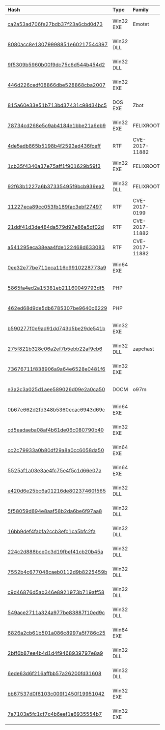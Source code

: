 |Hash|Type|Family|First_Seen|Name|
|:--|:--|:--|:--|:--|
|[ca2a53ad706fe27bdb37f23a6cbd0d73](https://www.virustotal.com/gui/file/ca2a53ad706fe27bdb37f23a6cbd0d73)|Win32 EXE|Emotet|2019-01-21 15:54:26|c:\windows\winexesvc.exe|
|[8080acc8e13079998851e60217544397](https://www.virustotal.com/gui/file/8080acc8e13079998851e60217544397)|Win32 DLL||2019-01-07 20:25:27|/media/freddie/Seagate Expansion Drive/aptmalware/SampleLibraryAUG2019/GreyEnergyAPT/module.1620.3e25bb98.58d10000.dll.bin|
|[9f5309b5960b00f9dc75c6d544b454d2](https://www.virustotal.com/gui/file/9f5309b5960b00f9dc75c6d544b454d2)|Win32 DLL||2018-10-24 00:07:40|WSTDECOD|
|[446d226cedf08866dbe528868cba2007](https://www.virustotal.com/gui/file/446d226cedf08866dbe528868cba2007)|Win32 EXE||2018-10-18 10:41:40|/media/freddie/Seagate Expansion Drive/aptmalware/SampleLibraryAUG2019/GreyEnergyAPT/GreyEnergyDropper2.bin|
|[815a60e33e51b713bd37431c98d34bc5](https://www.virustotal.com/gui/file/815a60e33e51b713bd37431c98d34bc5)|DOS EXE|Zbot|2018-10-16 17:25:23|/media/freddie/Seagate Expansion Drive/aptmalware/SampleLibraryAUG2019/GreyEnergyAPT/GreyEnergyImplant2018.bin|
|[78734cd268e5c9ab4184e1bbe21a6eb9](https://www.virustotal.com/gui/file/78734cd268e5c9ab4184e1bbe21a6eb9)|Win32 EXE|FELIXROOT|2018-07-29 15:12:54|78734cd268e5c9ab4184e1bbe21a6eb9.virus|
|[4de5adb865b5198b4f2593ad436fceff](https://www.virustotal.com/gui/file/4de5adb865b5198b4f2593ad436fceff)|RTF|CVE-2017-11882|2018-07-06 11:33:28|4de5adb865b5198b4f2593ad436fceff.virus|
|[1cb35f4340a37e75aff1f901629b59f3](https://www.virustotal.com/gui/file/1cb35f4340a37e75aff1f901629b59f3)|Win32 EXE|FELIXROOT|2018-06-21 17:46:05|/media/freddie/Seagate Expansion Drive/aptmalware/SampleLibraryAUG2019/GreyEnergyAPT/GreyEnergymini.bin|
|[92f63b1227a6b37335495f9bcb939ea2](https://www.virustotal.com/gui/file/92f63b1227a6b37335495f9bcb939ea2)|Win32 DLL|FELIXROOT|2018-06-21 12:05:37|WSTDECOD|
|[11227eca89cc053fb189fac3ebf27497](https://www.virustotal.com/gui/file/11227eca89cc053fb189fac3ebf27497)|RTF|CVE-2017-0199|2018-06-21 06:08:14|11227eca89cc053fb189fac3ebf27497.virus|
|[21ddf41d3de484da579d97e86a5df02d](https://www.virustotal.com/gui/file/21ddf41d3de484da579d97e86a5df02d)|RTF|CVE-2017-11882|2018-06-04 08:50:32|Artykul.rtf.bin|
|[a541295eca38eaa4fde122468d633083](https://www.virustotal.com/gui/file/a541295eca38eaa4fde122468d633083)|RTF|CVE-2017-11882|2018-05-30 04:16:29|Seminar.rtf|
|[0ee32e77be711eca116c9910228773a9](https://www.virustotal.com/gui/file/0ee32e77be711eca116c9910228773a9)|Win64 EXE||2018-03-16 10:00:58|winexesvc.exe|
|[5865fa4ed2a15381eb21160049793df5](https://www.virustotal.com/gui/file/5865fa4ed2a15381eb21160049793df5)|PHP||2018-02-10 09:40:38|ajax.php|
|[462ed68d9de5db6785307be9640c6229](https://www.virustotal.com/gui/file/462ed68d9de5db6785307be9640c6229)|PHP||2018-02-08 08:30:17|audio.php|
|[b590277f0e9ad91dd743d5be29de541b](https://www.virustotal.com/gui/file/b590277f0e9ad91dd743d5be29de541b)|Win32 EXE||2018-01-15 18:22:17|winexesvc.exe|
|[275f821b328c06a2ef7b5ebb22af9cb6](https://www.virustotal.com/gui/file/275f821b328c06a2ef7b5ebb22af9cb6)|Win32 DLL|zapchast|2017-12-29 04:36:38|Telephony Service|
|[73676711f838906a9a64e6528e0481f6](https://www.virustotal.com/gui/file/73676711f838906a9a64e6528e0481f6)|Win32 EXE||2017-09-15 15:01:15|myfile.exe|
|[e3a2c3a025d1aee589026d09e2a0ca50](https://www.virustotal.com/gui/file/e3a2c3a025d1aee589026d09e2a0ca50)|DOCM|o97m|2017-09-13 12:24:40|/media/freddie/Seagate Expansion Drive/aptmalware/SampleLibraryAUG2019/GreyEnergyAPT/GreyEnergyDropper.doc|
|[0b67e662d2fd348b5360ecac6943d69c](https://www.virustotal.com/gui/file/0b67e662d2fd348b5360ecac6943d69c)|Win64 EXE||2017-04-18 22:00:08|myfile.exe|
|[cd5eadaeba08af4b61de06c080790b40](https://www.virustotal.com/gui/file/cd5eadaeba08af4b61de06c080790b40)|Win32 EXE||2017-01-19 05:47:15|854e63d079bf78f779c8254b99ef0f54de2b3c931476d6657e28f626b8c058a6.bin|
|[cc2c79933a0b80df29a8a0cc6058da50](https://www.virustotal.com/gui/file/cc2c79933a0b80df29a8a0cc6058da50)|Win64 EXE||2017-01-17 17:06:06|winexesvc.exe|
|[5525af1a03e3ae4fc75e4f5c1d66e07a](https://www.virustotal.com/gui/file/5525af1a03e3ae4fc75e4f5c1d66e07a)|Win64 EXE||2016-12-08 10:21:19|winexesvc3.exe|
|[e420d6e25bc6a01216de80237460f565](https://www.virustotal.com/gui/file/e420d6e25bc6a01216de80237460f565)|Win32 DLL||2016-10-28 16:21:32|e420d6e25bc6a01216de80237460f565_blQaCD.DlL|
|[5f58059d894e8aaf58b2da6be6f97aa8](https://www.virustotal.com/gui/file/5f58059d894e8aaf58b2da6be6f97aa8)|Win32 DLL||2016-10-24 09:16:58|5f58059d894e8aaf58b2da6be6f97aa8_uaaWldsyQgAwtTpDssi.DlL|
|[16bb9def4fabfa2ccb3efc1ca5bfc2fa](https://www.virustotal.com/gui/file/16bb9def4fabfa2ccb3efc1ca5bfc2fa)|Win32 DLL||2016-10-19 08:18:42|myfile.exe|
|[224c2d888bce0c3d19fbef41cb20b45a](https://www.virustotal.com/gui/file/224c2d888bce0c3d19fbef41cb20b45a)|Win32 DLL||2016-10-18 09:29:53|224c2d888bce0c3d19fbef41cb20b45a_SckhPIHOrPJbaBB.DLl|
|[7552b4c677048caeb0112d9b8225459b](https://www.virustotal.com/gui/file/7552b4c677048caeb0112d9b8225459b)|Win32 DLL||2016-10-17 13:32:51|ssdpsrv.dll|
|[c9d46876d5ab346e8921973b719aff58](https://www.virustotal.com/gui/file/c9d46876d5ab346e8921973b719aff58)|Win32 DLL||2016-10-17 07:36:39|c9d46876d5ab346e8921973b719aff58_NMtxAmIisGt.dLL|
|[549ace2711a324a977be83887f10ed9c](https://www.virustotal.com/gui/file/549ace2711a324a977be83887f10ed9c)|Win32 DLL||2016-10-15 09:58:27|WIASERVC|
|[6826a2cb61b501a086c8997a5f786c25](https://www.virustotal.com/gui/file/6826a2cb61b501a086c8997a5f786c25)|Win64 EXE||2016-09-17 07:04:26|winexesvc.exe|
|[2bff6b87ee4b4d1d4f9468939797e8a9](https://www.virustotal.com/gui/file/2bff6b87ee4b4d1d4f9468939797e8a9)|Win32 DLL||2015-11-27 12:11:48|2bff6b87ee4b4d1d4f9468939797e8a9_mSDAVHhTBkzlhgqauQp.dll|
|[6ede63d6f216affbb57a26200fd31608](https://www.virustotal.com/gui/file/6ede63d6f216affbb57a26200fd31608)|Win32 DLL||2015-11-27 11:28:31|ALRSVC.DLL|
|[bb67537d0f6103c009f1450f19951042](https://www.virustotal.com/gui/file/bb67537d0f6103c009f1450f19951042)|Win32 EXE||2015-11-10 14:26:40|winexesvc.exe|
|[7a7103a5fc1cf7c4b6eef1a6935554b7](https://www.virustotal.com/gui/file/7a7103a5fc1cf7c4b6eef1a6935554b7)|Win32 EXE||2015-09-10 12:20:07|/media/freddie/Seagate Expansion Drive/aptmalware/SampleLibraryAUG2019/GreyEnergyAPT/GreyEnergyDropper.bin|
